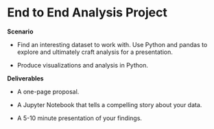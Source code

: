 # End to End Analysis Project

<strong>Scenario</strong>

- Find an interesting dataset to work with. Use Python and pandas to explore and ultimately craft analysis for a presentation. 

- Produce visualizations and analysis in Python.

<strong>Deliverables</strong>

- A one-page proposal.

- A Jupyter Notebook that tells a compelling story about your data.

- A 5-10 minute presentation of your findings.
